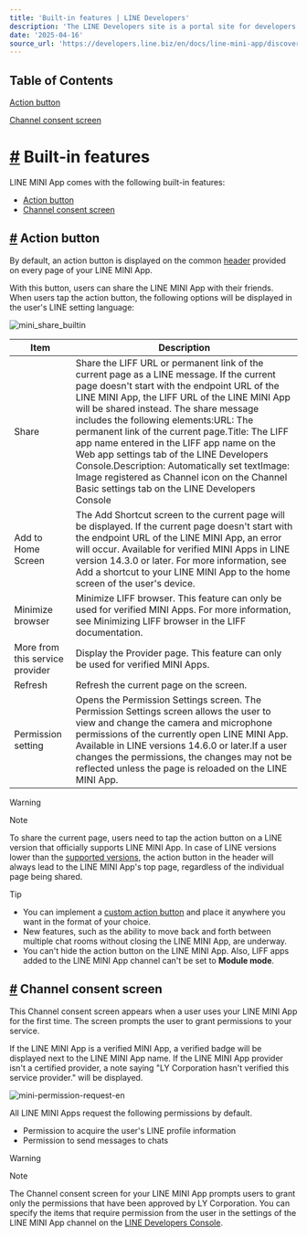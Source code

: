 ```yaml
---
title: 'Built-in features | LINE Developers'
description: 'The LINE Developers site is a portal site for developers. It contains documents and tools that will help you use our various developer products. Creating LINE Login and Messaging API applications and services has never been easier!'
date: '2025-04-16'
source_url: 'https://developers.line.biz/en/docs/line-mini-app/discover/builtin-features/'
---
```


## Table of Contents

[Action button](#action-button)

[Channel consent screen](#consent-screen)

# [#](#page-title) Built-in features

LINE MINI App comes with the following built-in features:

- [Action button](#action-button)
- [Channel consent screen](#consent-screen)

## [#](#action-button) Action button

By default, an action button is displayed on the common [header](../../../../en/docs/line-mini-app/discover/ui-components.md#header) provided on every page of your LINE MINI App.

With this button, users can share the LINE MINI App with their friends. When users tap the action button, the following options will be displayed in the user's LINE setting language:

![mini_share_builtin](/assets/img/mini_share_builtin.3b07b1a0.png)

| Item                            | Description                                                                                                                                                                                                                                                                                                                                                                                                                                                                                                                                                                    |
| ------------------------------- | ------------------------------------------------------------------------------------------------------------------------------------------------------------------------------------------------------------------------------------------------------------------------------------------------------------------------------------------------------------------------------------------------------------------------------------------------------------------------------------------------------------------------------------------------------------------------------ |
| Share                           | Share the LIFF URL or permanent link of the current page as a LINE message. If the current page doesn't start with the endpoint URL of the LINE MINI App, the LIFF URL of the LINE MINI App will be shared instead. The share message includes the following elements:URL: The permanent link of the current page.Title: The LIFF app name entered in the LIFF app name on the Web app settings tab of the LINE Developers Console.Description: Automatically set textImage: Image registered as Channel icon on the Channel Basic settings tab on the LINE Developers Console |
| Add to Home Screen              | The Add Shortcut screen to the current page will be displayed. If the current page doesn't start with the endpoint URL of the LINE MINI App, an error will occur. Available for verified MINI Apps in LINE version 14.3.0 or later. For more information, see Add a shortcut to your LINE MINI App to the home screen of the user's device.                                                                                                                                                                                                                                    |
| Minimize browser                | Minimize LIFF browser. This feature can only be used for verified MINI Apps. For more information, see Minimizing LIFF browser in the LIFF documentation.                                                                                                                                                                                                                                                                                                                                                                                                                      |
| More from this service provider | Display the Provider page. This feature can only be used for verified MINI Apps.                                                                                                                                                                                                                                                                                                                                                                                                                                                                                               |
| Refresh                         | Refresh the current page on the screen.                                                                                                                                                                                                                                                                                                                                                                                                                                                                                                                                        |
| Permission setting              | Opens the Permission Settings screen. The Permission Settings screen allows the user to view and change the camera and microphone permissions of the currently open LINE MINI App. Available in LINE versions 14.6.0 or later.If a user changes the permissions, the changes may not be reflected unless the page is reloaded on the LINE MINI App.                                                                                                                                                                                                                            |

> [!warning]
> Note
>
> To share the current page, users need to tap the action button on a LINE version that officially supports LINE MINI App. In case of LINE versions lower than the [supported versions](../../../../en/docs/line-mini-app/discover/specifications.md#supported-platforms-and-versions), the action button in the header will always lead to the LINE MINI App's top page, regardless of the individual page being shared.

Tip

- You can implement a [custom action button](../../../../en/docs/line-mini-app/discover/custom-features.md#custom-action-button) and place it anywhere you want in the format of your choice.
- New features, such as the ability to move back and forth between multiple chat rooms without closing the LINE MINI App, are underway.
- You can't hide the action button on the LINE MINI App. Also, LIFF apps added to the LINE MINI App channel can't be set to **Module mode**.

## [#](#consent-screen) Channel consent screen

This Channel consent screen appears when a user uses your LINE MINI App for the first time. The screen prompts the user to grant permissions to your service.

If the LINE MINI App is a verified MINI App, a verified badge will be displayed next to the LINE MINI App name. If the LINE MINI App provider isn't a certified provider, a note saying "LY Corporation hasn't verified this service provider." will be displayed.

![mini-permission-request-en](/assets/img/mini-permission-request-en.11d3bc4b.png)

All LINE MINI Apps request the following permissions by default.

- Permission to acquire the user's LINE profile information
- Permission to send messages to chats

> [!warning]
> Note
>
> The Channel consent screen for your LINE MINI App prompts users to grant only the permissions that have been approved by LY Corporation. You can specify the items that require permission from the user in the settings of the LINE MINI App channel on the [LINE Developers Console](../../../../console.md).
